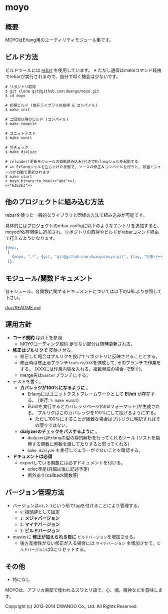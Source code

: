 # moyo

## 概要
MOYOはErlang用のユーティリティモジュール集です。

## ビルド方法

ビルドツールには [rebar](https://github.com/rebar/rebar) を使用しています。
※ ただし通常はmakeコマンド経由でrebarが実行されるので、自分で叩く機会は少ないです。


```shell
# リポジトリ取得
$ git clone git@github.com:dwango/moyo.git
$ cd moyo

# 初期ビルド (依存ライブラリの取得 & コンパイル)
$ make init

# 二回目以降のビルド (コンパイル)
$ make compile

# ユニットテスト
$ make eunit

# 型チェック
$ make dialyze

# reloader(更新モジュールの自動読み込み)付きでErlangシェルを起動する
# => Erlangシェルを立ち上げた状態で, ソースの修正＆コンパイルを行うと, 該当モジュールが自動で更新されます
$ make start
> moyo_binary:to_hex(<<"abc">>).
<<"616263">>
```

## 他のプロジェクトに組み込む方法

rebarを使った一般的なライブラリと同様の方法で組み込みが可能です。

具体的にはプロジェクトのrebar.configに以下のようなエントリを追加すると、moyoが依存関係に追加され、リポジトリの取得やビルドがrebarコマンド経由で行えるようになります。
```erlang
{deps,
 [
   {moyo, ".*", {git, "git@github.com:dwango/moyo.git", {tag, "対象バージョン"}}}
 ]}.
```

## モジュール/関数ドキュメント
各モジュール、各関数に関するドキュメントについては以下のURLより参照して下さい。

[doc/README.md](http://github.com/dwango/moyo/blob/master/doc/README.md)

## 運用方針
* **コード規約** は以下を参照
  - [MOYOコーディング規約](https://github.com/dwango/moyo/wiki/MOYOコーディング規約)
    足りない部分は随時更新される。
* **修正はプルリクで** 反映させる。
  - 修正した場合はプルリクを投げてリポジトリに反映させることとする。
  - 修正時は修正用ブランチ`feature/XXX`を作成して, そのブランチで作業をする。 (XXXには作業内容を入れる。複数単語の場合`-`で繋ぐ)。
  - merge先は`master`ブランチにする。
* テストを書く。
  - **カバレッジが100%になるように** 。
      + Erlangにはユニットテストフレームワークとして **EUnit** が存在する。 (実行: `% make eunit`)
      + EUnitを実行するとカバレッジページ(htmlフォーマット)が生成される。 プルリクはこのカバレッジを100%にして投げるようにする。
          * ただし100%にすることが困難な場合はプルリクに明記すればその限りではない。
  - **dialyzerのチェックをパスするように** 。
      + dialyzerはErlangの型の静的解析を行ってくれるツール (リストを期待する関数に整数を渡してたりすると怒ってくれる)
      + `make dialyze` を実行してエラーがでないことを確認する。
* **ドキュメントは必須**
  - exportしている関数には必ずドキュメントを付ける。
      + edoc準拠(詳細は後に記述予定)
      + 例外あり(callback関数等)

## バージョン管理方法
* バージョンは`v1.2.3`という形でtagを付けることにより管理する。
  - `v`: 接頭辞として固定
  - `1`: **メジャバージョン**
  - `2`: **マイナバージョン**
  - `3`: **ビルドバージョン**
* masterに **修正が加えられる毎に** `ビルドバージョン`を増加させる。
  - 後方互換性がない修正が入る場合には `マイナバージョン` を増加させて、`ビルドバージョン`は0にリセットする。

## その他
* 特になし

MOYOは、アフリカ東部で使われるスワヒリ語で、心、魂、精神などを意味します。

Copyright (c) 2013-2014 DWANGO Co., Ltd. All Rights Reserved.

